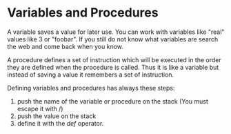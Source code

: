 Variables and Procedures
========================

A variable saves a value for later use. You can work with variables like "real" values like 3 or "foobar".
If you still do not know what variables are search the web and come back when you know.

A procedure defines a set of instruction which will be executed in the order they are defined when the procedure is called. Thus it is like a variable but instead of saving a value it remembers a set of instruction.

Defining variables and procedures has always these steps:

1. push the name of the variable or procedure on the stack (You must escape it with /)
2. push the value on the stack
3. define it with the _def_ operator.
